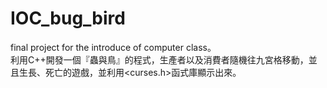 # IOC_bug_bird
final project for the introduce of computer class。  
利用C++開發一個『蟲與鳥』的程式，生產者以及消費者隨機往九宮格移動，並且生長、死亡的遊戲，並利用<curses.h>函式庫顯示出來。
